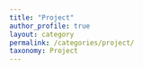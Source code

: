 ```yaml
---
title: "Project"
author_profile: true
layout: category
permalink: /categories/project/
taxonomy: Project
---
```

